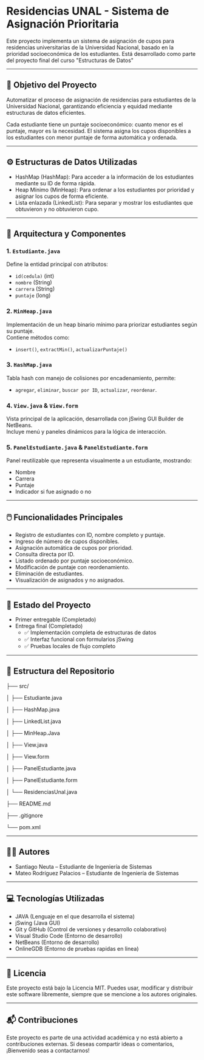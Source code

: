# Residencias UNAL - Sistema de Asignación Prioritaria

Este proyecto implementa un sistema de asignación de cupos para residencias universitarias de la Universidad Nacional, basado en la prioridad socioeconómica de los estudiantes. Está desarrollado como parte del proyecto final del curso "Estructuras de Datos"

---

## 🎯 Objetivo del Proyecto

Automatizar el proceso de asignación de residencias para estudiantes de la Universidad Nacional, garantizando eficiencia y equidad mediante estructuras de datos eficientes.

Cada estudiante tiene un puntaje socioeconómico: cuanto menor es el puntaje, mayor es la necesidad. El sistema asigna los cupos disponibles a los estudiantes con menor puntaje de forma automática y ordenada.

---

## ⚙️ Estructuras de Datos Utilizadas

- HashMap (HashMap): Para acceder a la información de los estudiantes mediante su ID de forma rápida.
- Heap Mínimo (MinHeap): Para ordenar a los estudiantes por prioridad y asignar los cupos de forma eficiente.
- Lista enlazada (LinkedList): Para separar y mostrar los estudiantes que obtuvieron y no obtuvieron cupo.

---

## 🧠 Arquitectura y Componentes

### 1. `Estudiante.java`
Define la entidad principal con atributos:
- `id(cedula)` (int)
- `nombre` (String)
- `carrera` (String)
- `puntaje` (long)

### 2. `MinHeap.java`
Implementación de un heap binario mínimo para priorizar estudiantes según su puntaje.  
Contiene métodos como:
- `insert()`, `extractMin()`, `actualizarPuntaje()`

### 3. `HashMap.java`
Tabla hash con manejo de colisiones por encadenamiento, permite:
- `agregar`, `eliminar`, `buscar por ID`, `actualizar`, `reordenar`.

### 4. `View.java` & `View.form`
Vista principal de la aplicación, desarrollada con jSwing GUI Builder de NetBeans.  
Incluye menú y paneles dinámicos para la lógica de interacción.

### 5. `PanelEstudiante.java` & `PanelEstudiante.form`
Panel reutilizable que representa visualmente a un estudiante, mostrando:
- Nombre
- Carrera
- Puntaje
- Indicador si fue asignado o no


---

## 🖱️ Funcionalidades Principales

- Registro de estudiantes con ID, nombre completo y puntaje.
- Ingreso de número de cupos disponibles.
- Asignación automática de cupos por prioridad.
- Consulta directa por ID.
- Listado ordenado por puntaje socioeconómico.
- Modificación de puntaje con reordenamiento.
- Eliminación de estudiantes.
- Visualización de asignados y no asignados.

---

## 🧪 Estado del Proyecto

- Primer entregable (Completado)
- Entrega final (Completado)
    - ✅ Implementación completa de estructuras de datos
    - ✅ Interfaz funcional con formularios jSwing 
    - ✅ Pruebas locales de flujo completo 

---

## 📁 Estructura del Repositorio

├── src/

│ ├── Estudiante.java

│ ├── HashMap.java

│ ├── LinkedList.java

│ ├── MinHeap.Java

│ ├── View.java

│ ├── View.form

│ ├── PanelEstudiante.java

│ ├── PanelEstudiante.form

│ └── ResidenciasUnal.java

├── README.md

├── .gitignore

└── pom.xml

---

## 👨‍💻 Autores

- Santiago Neuta – Estudiante de Ingeniería de Sistemas
- Mateo Rodríguez Palacios – Estudiante de Ingeniería de Sistemas

---

## 💻 Tecnologías Utilizadas

- JAVA (Lenguaje en el que desarrolla el sistema)
- jSwing (Java GUI)
- Git y GitHub (Control de versiones y desarrollo colaborativo)
- Visual Studio Code (Entorno de desarrollo)
- NetBeans (Entorno de desarrollo)
- OnlineGDB (Entorno de pruebas rapidas en linea)

---

## 📄 Licencia

Este proyecto está bajo la Licencia MIT. Puedes usar, modificar y distribuir este software libremente, siempre que se mencione a los autores originales.

---

## 📬 Contribuciones

Este proyecto es parte de una actividad académica y no está abierto a contribuciones externas. Si deseas compartir ideas o comentarios, ¡Bienvenido seas a contactarnos!

